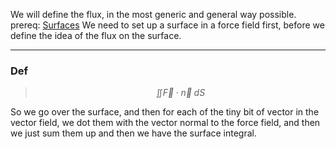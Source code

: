We will define the flux, in the most generic and general way possible. 
prereq: [Surfaces](Surfaces.md)
We need to set up a surface in a force field first, before we define the idea of the flux on the surface.

---

### Def

> $$\iint \vec{F}\cdot \vec{n} \;dS$$

So we go over the surface, and then for each of the tiny bit of vector in the vector field, we dot them with the vector normal to the force field, and then we just sum them up and then we have the surface integral.